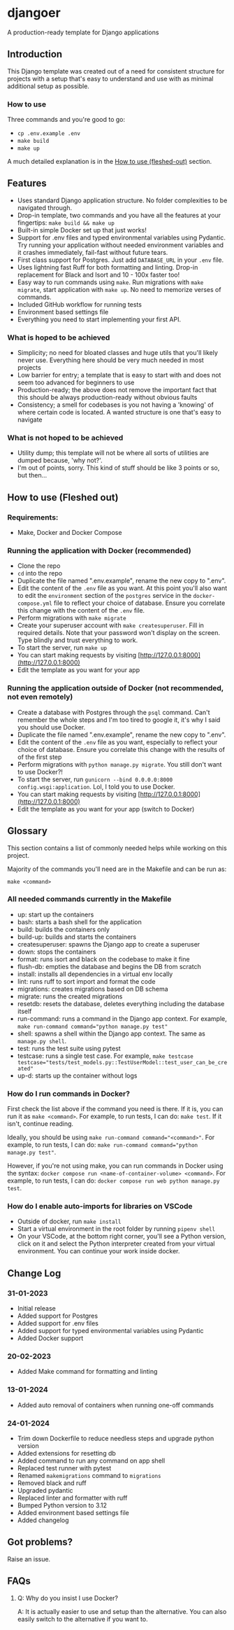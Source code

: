 # djangoer
A production-ready template for Django applications

## Introduction
This Django template was created out of a need for consistent structure for projects with a setup that's easy to understand and use with as minimal additional setup as possible.

### How to use
Three commands and you're good to go:
- `cp .env.example .env`
- `make build`
- `make up`

A much detailed explanation is in the [How to use (fleshed-out)](#how-to-use-fleshed-out) section.

## Features
- Uses standard Django application structure. No folder complexities to be navigated through.
- Drop-in template, two commands and you have all the features at your fingertips: `make build && make up`
- Built-in simple Docker set up that just works!
- Support for .env files and typed environmental variables using Pydantic. Try running your application without needed environment variables and it crashes immediately, fail-fast without future tears.
- First class support for Postgres. Just add `DATABASE_URL` in your `.env` file.
- Uses lightning fast Ruff for both formatting and linting. Drop-in replacement for Black and Isort and 10 - 100x faster too!
- Easy way to run commands using `make`. Run migrations with `make migrate`, start application with `make up`. No need to memorize verses of commands.
- Included GitHub workflow for running tests
- Environment based settings file
- Everything you need to start implementing your first API.

### What is hoped to be achieved
- Simplicity; no need for bloated classes and huge utils that you'll likely never use. Everything here should be very much needed in most projects
- Low barrier for entry; a template that is easy to start with and does not seem too advanced for beginners to use
- Production-ready; the above does not remove the important fact that this should be always production-ready without obvious faults
- Consistency; a smell for codebases is you not having a 'knowing' of where certain code is located. A wanted structure is one that's easy to navigate

### What is not hoped to be achieved
- Utility dump; this template will not be where all sorts of utilities are dumped because, 'why not?'.
- I'm out of points, sorry. This kind of stuff should be like 3 points or so, but then...

## How to use (Fleshed out)
### Requirements:
- Make, Docker and Docker Compose

### Running the application with Docker (recommended)
- Clone the repo
- `cd` into the repo
- Duplicate the file named ".env.example", rename the new copy to ".env".
- Edit the content of the `.env` file as you want. At this point you'll also want to edit the
`environment` section of the `postgres` service in the `docker-compose.yml` file to
reflect your choice of database. Ensure you correlate this change with the content
of the `.env` file.
- Perform migrations with `make migrate`
- Create your superuser account with `make createsuperuser`. Fill in required details. Note that your password won't display on the screen. Type blindly and trust everything to work.
- To start the server, run `make up`
- You can start making requests by visiting [http://127.0.0.1:8000](http://127.0.0.1:8000)
- Edit the template as you want for your app

### Running the application outside of Docker (not recommended, not even remotely)
- Create a database with Postgres through the `psql` command. Can't remember
the whole steps and I'm too tired to google it, it's why I said you should
use Docker.
- Duplicate the file named ".env.example", rename the new copy to ".env".
- Edit the content of the `.env` file as you want, especially to
reflect your choice of database. Ensure you correlate this change with the results of
of the first step
- Perform migrations with `python manage.py migrate`. You still don't want to use Docker?!
- To start the server, run `gunicorn --bind 0.0.0.0:8000 config.wsgi:application`.
Lol, I told you to use Docker.
- You can start making requests by visiting [http://127.0.0.1:8000](http://127.0.0.1:8000)
- Edit the template as you want for your app (switch to Docker)

## Glossary
This section contains a list of commonly needed helps while working on this project.

Majority of the commands you'll need are in the Makefile and can be run as:
```
make <command>
```

### All needed commands currently in the Makefile
- up: start up the containers
- bash: starts a bash shell for the application
- build: builds the containers only
- build-up: builds and starts the containers
- createsuperuser: spawns the Django app to create a superuser
- down: stops the containers
- format: runs isort and black on the codebase to make it fine
- flush-db: empties the database and begins the DB from scratch
- install: installs all dependencies in a virtual env locally
- lint: runs ruff to sort import and format the code
- migrations: creates migrations based on DB schema
- migrate: runs the created migrations
- resetdb: resets the database, deletes everything including the database itself
- run-command: runs a command in the Django app context. For example, `make run-command command="python manage.py test"`
- shell: spawns a shell within the Django app context. The same as `manage.py shell`.
- test: runs the test suite using pytest
- testcase: runs a single test case. For example, `make testcase testcase="tests/test_models.py::TestUserModel::test_user_can_be_created"`
- up-d: starts up the container without logs

### How do I run commands in Docker?
First check the list above if the command you need is there. If it is, you can run it as `make <command>`. For example, to run tests, I can do: `make test`. If it isn't, continue reading.

Ideally, you should be using `make run-command command="<command>"`. For example, to run tests, I can do: `make run-command command="python manage.py test"`.

However, if you're not using make, you can run commands in Docker using the syntax: `docker compose run <name-of-container-volume> <command>`. For example, to run tests, I can do: `docker compose run web python manage.py test`.

### How do I enable auto-imports for libraries on VSCode
- Outside of docker, run `make install`
- Start a virtual environment in the root folder by running `pipenv shell`
- On your VSCode, at the bottom right corner, you'll see a Python version, click on it and select the Python interpreter created from your virtual environment.
You can continue your work inside docker.

## Change Log
### 31-01-2023
- Initial release
- Added support for Postgres
- Added support for .env files
- Added support for typed environmental variables using Pydantic
- Added Docker support

### 20-02-2023
- Added Make command for formatting and linting

### 13-01-2024
- Added auto removal of containers when running one-off commands

### 24-01-2024
- Trim down Dockerfile to reduce needless steps and upgrade python version
- Added extensions for resetting db
- Added command to run any command on app shell
- Replaced test runner with pytest
- Renamed `makemigrations` command to `migrations`
- Removed black and ruff
- Upgraded pydantic
- Replaced linter and formatter with ruff
- Bumped Python version to 3.12
- Added environment based settings file
- Added changelog



## Got problems?
Raise an issue.

## FAQs
1.
    Q: Why do you insist I use Docker?

    A: It is actually easier to use and setup
    than the alternative. You can also easily
    switch to the alternative if you want to.